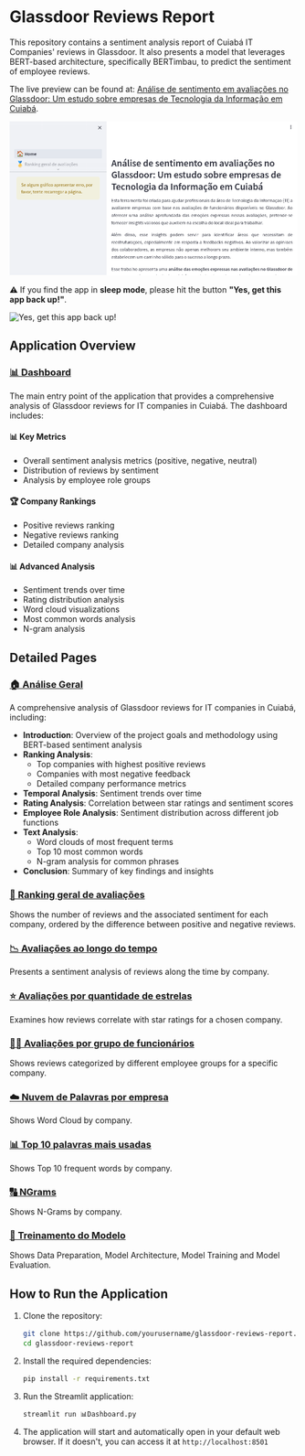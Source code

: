 # Glassdoor Reviews Report

This repository contains a sentiment analysis report of Cuiabá IT Companies' reviews in Glassdoor. It also presents a model that leverages BERT-based architecture, specifically BERTimbau, to predict the sentiment of employee reviews.

The live preview can be found at: [Análise de sentimento em avaliações no Glassdoor: Um estudo sobre empresas de Tecnologia da Informação em Cuiabá](https://glassdoor-reviews-report.streamlit.app/).

![Análise de sentimento em avaliações no Glassdoor: Um estudo sobre empresas de Tecnologia da Informação em Cuiabá](./img/app_screenshot.png)

⚠️ If you find the app in **sleep mode**, please hit the button **"Yes, get this app back up!"**.

![Yes, get this app back up!](https://docs.streamlit.io/images/streamlit-community-cloud/app-state-zzzz.png)

## Application Overview

### [📊 Dashboard](./📊Dashboard.py)
The main entry point of the application that provides a comprehensive analysis of Glassdoor reviews for IT companies in Cuiabá. The dashboard includes:

#### 📊 Key Metrics
- Overall sentiment analysis metrics (positive, negative, neutral)
- Distribution of reviews by sentiment
- Analysis by employee role groups

#### 🏆 Company Rankings
- Positive reviews ranking
- Negative reviews ranking
- Detailed company analysis

#### 📊 Advanced Analysis
- Sentiment trends over time
- Rating distribution analysis
- Word cloud visualizations
- Most common words analysis
- N-gram analysis

## Detailed Pages

### [🏠 Análise Geral](./pages/1_🏠_Análise%20geral.py)
A comprehensive analysis of Glassdoor reviews for IT companies in Cuiabá, including:
- **Introduction**: Overview of the project goals and methodology using BERT-based sentiment analysis
- **Ranking Analysis**:
  - Top companies with highest positive reviews
  - Companies with most negative feedback
  - Detailed company performance metrics
- **Temporal Analysis**: Sentiment trends over time
- **Rating Analysis**: Correlation between star ratings and sentiment scores
- **Employee Role Analysis**: Sentiment distribution across different job functions
- **Text Analysis**:
  - Word clouds of most frequent terms
  - Top 10 most common words
  - N-gram analysis for common phrases
- **Conclusion**: Summary of key findings and insights

### [🥇 Ranking geral de avaliações](./pages/2_🥇_Ranking%20geral%20de%20avaliações.py)
Shows the number of reviews and the associated sentiment for each company, ordered by the difference between positive and negative reviews.

### [📉 Avaliações ao longo do tempo](./pages/3_📉_Avaliações%20ao%20longo%20do%20tempo.py)
Presents a sentiment analysis of reviews along the time by company.

### [⭐ Avaliações por quantidade de estrelas](./pages/4_⭐_Avaliações%20por%20quantidade%20de%20estrelas.py)
Examines how reviews correlate with star ratings for a chosen company.

### [🧑‍💼 Avaliações por grupo de funcionários](./pages/5_🧑‍💼_Avaliações%20por%20grupo%20de%20funcionários.py)
Shows reviews categorized by different employee groups for a specific company.

### [☁️ Nuvem de Palavras por empresa](./pages/6_☁️_Nuvem_de_Palavras_por_empresa.py)
Shows Word Cloud by company.

### [📊 Top 10 palavras mais usadas](./pages/7_📊_Top%2010%20palavras%20mais%20usadas.py)
Shows Top 10 frequent words by company.

### [🔠 NGrams](./pages/8_🔠_NGrams.py)
Shows N-Grams by company.

### [🧠 Treinamento do Modelo](./pages/9_🧠_Treinamento%20do%20Modelo.py)
Shows Data Preparation, Model Architecture, Model Training and Model Evaluation.

## How to Run the Application

1. Clone the repository:
    ```sh
    git clone https://github.com/yourusername/glassdoor-reviews-report.git
    cd glassdoor-reviews-report
    ```

2. Install the required dependencies:
    ```sh
    pip install -r requirements.txt
    ```

3. Run the Streamlit application:
    ```sh
    streamlit run 📊Dashboard.py
    ```

4. The application will start and automatically open in your default web browser. If it doesn't, you can access it at `http://localhost:8501`
